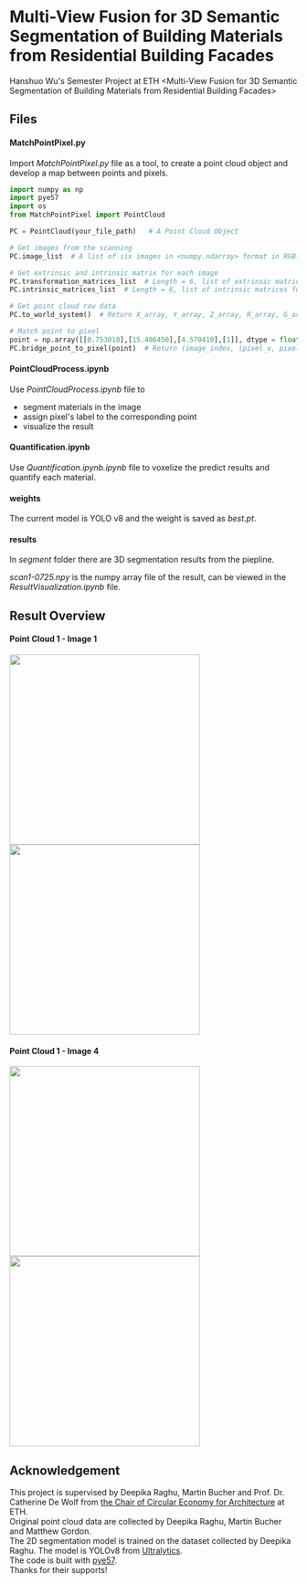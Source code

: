 # Multi-View Fusion for 3D Semantic Segmentation of Building Materials from Residential Building Facades

Hanshuo Wu's Semester Project at ETH  &lt;Multi-View Fusion for 3D Semantic Segmentation of Building Materials from Residential Building Facades>

## Files

#### MatchPointPixel.py

Import _MatchPointPixel.py_ file as a tool, to create a point cloud object and develop a map between points and pixels.  

```python
import numpy as np
import pye57
import os
from MatchPointPixel import PointCloud

PC = PointCloud(your_file_path)   # A Point Cloud Object

# Get images from the scanning
PC.image_list  # A list of six images in <numpy.ndarray> format in RGB.

# Get extrinsic and intrinsic matrix for each image
PC.transformation_matrices_list  # Length = 6, list of extrinsic matrices for six images.
PC.intrinsic_matrices_list  # Length = 6, list of intrinsic matrices for six images.

# Get point cloud raw data
PC.to_world_system()  # Return X_array, Y_array, Z_array, R_array, G_array, B_array, I_array, transformation_matrix.

# Match point to pixel
point = np.array([[0.753018],[15.486450],[4.570410],[1]], dtype = float)
PC.bridge_point_to_pixel(point)  # Return (image_index, (pixel_x, pixel_y)) and polt the result
```

#### PointCloudProcess.ipynb

Use _PointCloudProcess.ipynb_ file to  
* segment materials in the image  
* assign pixel's label to the corresponding point  
* visualize the result  

#### Quantification.ipynb

Use _Quantification.ipynb.ipynb_ file to voxelize the predict results and quantify each material.  

#### weights

The current model is YOLO v8 and the weight is saved as _best.pt_.

#### results

In _segment_ folder there are 3D segmentation results from the piepline.

_scan1-0725.npy_ is the numpy array file of the result, can be viewed in the _ResultVisualization.ipynb_ file.

## Result Overview

#### Point Cloud 1 - Image 1
<img src="https://github.com/wuhanshuo/image-pointcloud-bridge/assets/63944310/c1e1e351-7ccf-40f2-bbe5-d5ecdb5b8d2a" height="333"/>
<img src="https://github.com/wuhanshuo/Multi-View-Fusion-3D-Scene/assets/63944310/b5c63d5f-0333-4bcc-aeb7-7d413311e129" height="333"/>

#### Point Cloud 1 - Image 4
<img src="https://github.com/wuhanshuo/Multi-View-Fusion-3D-Scene/assets/63944310/a63f37df-7716-4c2a-96a4-f8191fbab269" height="333"/>
<img src="https://github.com/wuhanshuo/Multi-View-Fusion-3D-Scene/assets/63944310/1a790a2a-2494-4573-b234-38d0f02eceee" height="333"/>

## Acknowledgement
This project is supervised by Deepika Raghu, Martin Bucher and Prof. Dr. Catherine De Wolf from [the Chair of Circular Economy for Architecture](https://cea.ibi.ethz.ch/) at ETH.  
Original point cloud data are collected by Deepika Raghu, Martin Bucher and Matthew Gordon.  
The 2D segmentation model is trained on the dataset collected by Deepika Raghu. The model is YOLOv8 from [Ultralytics](https://github.com/ultralytics/ultralytics).  
The code is built with [pye57](https://github.com/davidcaron/pye57).  
Thanks for their supports!

